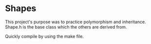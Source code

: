 Shapes
======

This project's purpose was to practice polymorphism and inheritance.
Shape.h is the base class which the others are derived from.

Quickly compile by using the make file.
